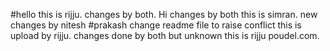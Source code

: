 #hello
this is rijju.
changes by both. Hi
changes by both
this is simran.
new changes by nitesh
#prakash change readme file to raise conflict
this is upload by rijju.
changes done by both but unknown
this is rijju poudel.com.
